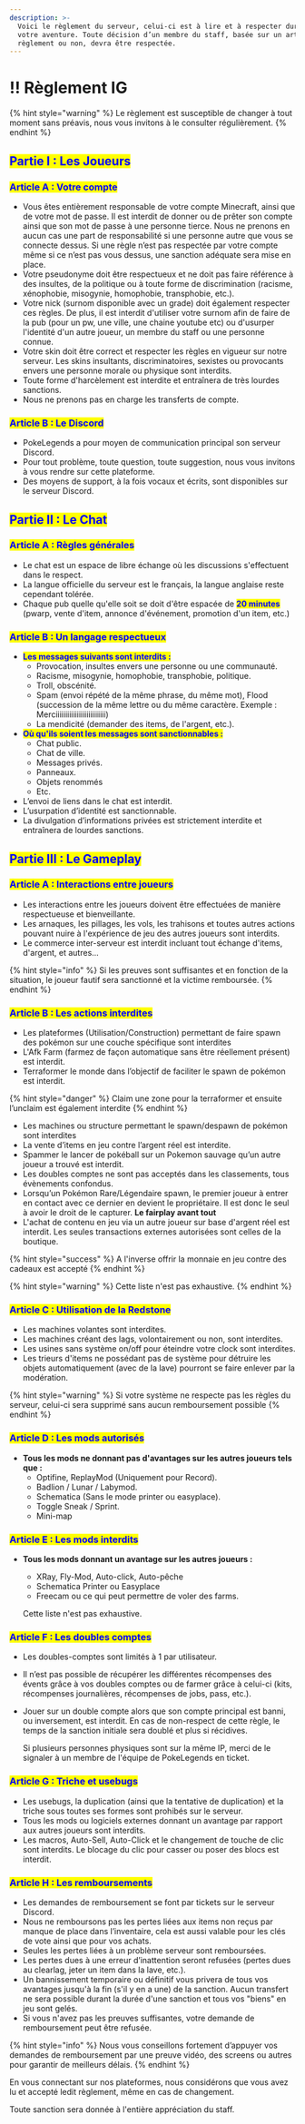 ```yaml
---
description: >-
  Voici le règlement du serveur, celui-ci est à lire et à respecter durant toute
  votre aventure. Toute décision d’un membre du staff, basée sur un article du
  règlement ou non, devra être respectée.
---
```


# ‼️ Règlement IG

{% hint style="warning" %}
Le règlement est susceptible de changer à tout moment sans préavis, nous vous invitons à le consulter régulièrement.
{% endhint %}

## <mark style="color:blue;">Partie I : Les Joueurs</mark>

### <mark style="color:blue;">Article A : Votre compte</mark>

* Vous êtes entièrement responsable de votre compte Minecraft, ainsi que de votre mot de passe. Il est interdit de donner ou de prêter son compte ainsi que son mot de passe à une personne tierce. Nous ne prenons en aucun cas une part de responsabilité si une personne autre que vous se connecte dessus. Si une règle n’est pas respectée par votre compte même si ce n’est pas vous dessus, une sanction adéquate sera mise en place.
* Votre pseudonyme doit être respectueux et ne doit pas faire référence à des insultes, de la politique ou à toute forme de discrimination (racisme, xénophobie, misogynie, homophobie, transphobie, etc.).
* Votre nick (surnom disponible avec un grade) doit également respecter ces règles. De plus, il est interdit d'utiliser votre surnom afin de faire de la pub (pour un pw, une ville, une chaine youtube etc) ou d'usurper l'identité d'un autre joueur, un membre du staff ou une personne connue.
* Votre skin doit être correct et respecter les règles en vigueur sur notre serveur. Les skins insultants, discriminatoires, sexistes ou provocants envers une personne morale ou physique sont interdits.
* Toute forme d'harcèlement est interdite et entraînera de très lourdes sanctions.
* Nous ne prenons pas en charge les transferts de compte.

### <mark style="color:blue;">Article B : Le Discord</mark>

* PokeLegends a pour moyen de communication principal son serveur Discord.
* Pour tout problème, toute question, toute suggestion, nous vous invitons à vous rendre sur cette plateforme.
* Des moyens de support, à la fois vocaux et écrits, sont disponibles sur le serveur Discord.

## <mark style="color:blue;">Partie II : Le Chat</mark>

### <mark style="color:blue;">Article A : Règles générales</mark>

* Le chat est un espace de libre échange où les discussions s'effectuent dans le respect.
* La langue officielle du serveur est le français, la langue anglaise reste cependant tolérée.
* Chaque pub quelle qu'elle soit se doit d'être espacée de <mark style="color:blue;">**20 minutes**</mark> (pwarp, vente d'item, annonce d'événement, promotion d'un item, etc.)

### <mark style="color:blue;">Article B : Un langage respectueux</mark>

* <mark style="color:blue;">**Les messages suivants sont interdits :**</mark>
  * Provocation, insultes envers une personne ou une communauté.
  * Racisme, misogynie, homophobie, transphobie, politique.
  * Troll, obscénité.
  * Spam (envoi répété de la même phrase, du même mot), Flood (succession de la même lettre ou du même caractère. Exemple : Merciiiiiiiiiiiiiiiiiiiiiiiiii)
  * La mendicité (demander des items, de l'argent, etc.).
* <mark style="color:blue;">**Où qu'ils soient les messages sont sanctionnables :**</mark>
  * Chat public.
  * Chat de ville.
  * Messages privés.
  * Panneaux.
  * Objets renommés
  * Etc.
* L’envoi de liens dans le chat est interdit.
* L’usurpation d’identité est sanctionnable.
* La divulgation d’informations privées est strictement interdite et entraînera de lourdes sanctions.

## <mark style="color:blue;">P</mark><mark style="color:blue;">**artie III : Le Gameplay**</mark>

### <mark style="color:blue;">Article A : Interactions entre joueurs</mark>

* Les interactions entre les joueurs doivent être effectuées de manière respectueuse et bienveillante.
* Les arnaques, les pillages, les vols, les trahisons et toutes autres actions pouvant nuire à l'expérience de jeu des autres joueurs sont interdits.
* Le commerce inter-serveur est interdit incluant tout échange d'items, d'argent, et autres...

{% hint style="info" %}
Si les preuves sont suffisantes et en fonction de la situation, le joueur fautif sera sanctionné et la victime remboursée.
{% endhint %}

### <mark style="color:blue;">Article B : Les actions interdites</mark>

* Les plateformes (Utilisation/Construction) permettant de faire spawn des pokémon sur une couche spécifique sont interdites
* L'Afk Farm (farmez de façon automatique sans être réellement présent) est interdit.
* Terraformer le monde dans l’objectif de faciliter le spawn de pokémon est interdit.&#x20;

{% hint style="danger" %}
Claim une zone pour la terraformer et ensuite l’unclaim est également interdite
{% endhint %}

* Les machines ou structure permettant le spawn/despawn de pokémon sont interdites
* La vente d’items en jeu contre l’argent réel est interdite.
* Spammer le lancer de pokéball sur un Pokemon sauvage qu’un autre joueur a trouvé est interdit.
* Les doubles comptes ne sont pas acceptés dans les classements, tous évènements confondus.
* Lorsqu’un Pokémon Rare/Légendaire spawn, le premier joueur à entrer en contact avec ce dernier en devient le propriétaire. Il est donc le seul à avoir le droit de le capturer. **Le fairplay avant tout**
* L'achat de contenu en jeu via un autre joueur sur base d'argent réel est interdit. Les seules transactions externes autorisées sont celles de la boutique.   &#x20;

{% hint style="success" %}
A l'inverse offrir la monnaie en jeu contre des cadeaux est accepté
{% endhint %}

{% hint style="warning" %}
Cette liste n'est pas exhaustive.&#x20;
{% endhint %}

### <mark style="color:blue;">Article C : Utilisation de la Redstone</mark>

* Les machines volantes sont interdites.
* Les machines créant des lags, volontairement ou non, sont interdites.
* Les usines sans système on/off pour éteindre votre clock sont interdites.
* Les trieurs d'items ne possédant pas de système pour détruire les objets automatiquement (avec de la lave) pourront se faire enlever par la modération.

{% hint style="warning" %}
Si votre système ne respecte pas les règles du serveur, celui-ci sera supprimé sans aucun remboursement possible
{% endhint %}

### <mark style="color:blue;">Article D : Les mods autorisés</mark>

* **Tous les mods ne donnant pas d'avantages sur les autres joueurs tels que :**
  * Optifine, ReplayMod (Uniquement pour Record).
  * Badlion / Lunar / Labymod.
  * Schematica (Sans le mode printer ou easyplace).
  * Toggle Sneak / Sprint.
  * Mini-map

### <mark style="color:blue;">Article E : Les mods interdits</mark>

*   **Tous les mods donnant un avantage sur les autres joueurs :**

    * XRay, Fly-Mod, Auto-click, Auto-pêche
    * Schematica Printer ou Easyplace
    * Freecam ou ce qui peut permettre de voler des farms.

    Cette liste n'est pas exhaustive.

### <mark style="color:blue;">Article F : Les doubles comptes</mark>

* Les doubles-comptes sont limités à 1 par utilisateur.
* Il n’est pas possible de récupérer les différentes récompenses des évents grâce à vos doubles comptes ou de farmer grâce à celui-ci (kits, récompenses journalières,  récompenses de jobs, pass, etc.).
*   Jouer sur un double compte alors que son compte principal est banni, ou inversement, est interdit. En cas de non-respect de cette règle, le temps de la sanction initiale sera doublé et plus si récidives.

    Si plusieurs personnes physiques sont sur la même IP, merci de le signaler à un membre de l'équipe de PokeLegends en ticket.

### <mark style="color:blue;">Article G : Triche et usebugs</mark>

* Les usebugs, la duplication (ainsi que la tentative de duplication) et la triche sous toutes ses formes sont prohibés sur le serveur.
* Tous les mods ou logiciels externes donnant un avantage par rapport aux autres joueurs sont interdits.
* Les macros, Auto-Sell, Auto-Click et le changement de touche de clic sont interdits. Le blocage du clic pour casser ou poser des blocs est interdit.

### <mark style="color:blue;">Article H : Les remboursements</mark>

* Les demandes de remboursement se font par tickets sur le serveur Discord.
* Nous ne remboursons pas les pertes liées aux items non reçus par manque de place dans l’inventaire, cela est aussi valable pour les clés de vote ainsi que pour vos achats.
* Seules les pertes liées à un problème serveur sont remboursées.
* Les pertes dues à une erreur d’inattention seront refusées (pertes dues au clearlag, jeter un item dans la lave, etc.).
* Un bannissement temporaire ou définitif vous privera de tous vos avantages jusqu'à la fin (s'il y en a une) de la sanction. Aucun transfert ne sera possible durant la durée d'une sanction et tous vos "biens" en jeu sont gelés.
* Si vous n'avez pas les preuves suffisantes, votre demande de remboursement peut être refusée.

{% hint style="info" %}
Nous vous conseillons fortement d’appuyer vos demandes de remboursement par une preuve vidéo, des screens ou autres pour garantir de meilleurs délais.
{% endhint %}

En vous connectant sur nos plateformes, nous considérons que vous avez lu et accepté ledit          règlement, même en cas de changement.

Toute sanction sera donnée à l'entière appréciation du staff.
